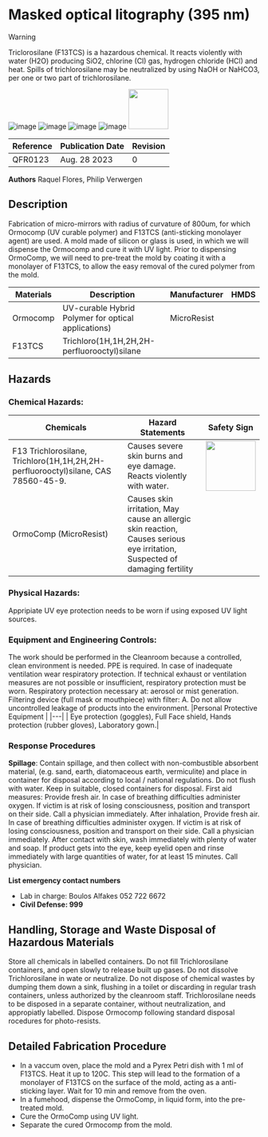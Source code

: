 # Masked optical litography (395 nm)
> [!WARNING]
> Triclorosilane (F13TCS) is a hazardous chemical. It reacts violently with water (H2O) producing SiO2, chlorine (Cl) gas, hydrogen chloride (HCl) and heat. Spills of trichlorosilane may be neutralized by using NaOH or NaHCO3, per one or two part of trichlorosilane.

![image](https://github.com/tii-qfoundry/SOP/assets/14344419/aabde309-ce50-4a38-96ea-d14960f12dff) ![image](https://github.com/tii-qfoundry/SOP/assets/14344419/5d1ecf5b-9614-4297-beb7-cc6cf63310fb)
![image](https://github.com/tii-qfoundry/SOP/assets/14344419/f06a5444-b751-4e2e-8c37-4f0f6753b0d6) ![image](https://github.com/tii-qfoundry/SOP/assets/14344419/b2310d8b-cfdb-4b34-bbc3-2c6f5ce9bcf7)
<img src ="https://github.com/tii-qfoundry/SOP/assets/14344419/7e58103a-1248-4cff-a929-7379130e0fb7" width=80>

| Reference | Publication Date | Revision |
|----|----|----|
|QFR0123 | Aug. 28 2023 | 0 |


**Authors**
Raquel Flores,
Philip Verwergen

##   Description
Fabrication of micro-mirrors with radius of curvature of 800um, for which Ormocomp (UV curable polymer) and 
F13TCS (anti-sticking monolayer agent) are used. A mold made of silicon or glass is used, in which we will 
dispense the Ormocomp and cure it with UV light. Prior to dispensing OrmoComp, we will need to pre-treat the 
mold by coating it with a monolayer of F13TCS, to allow the easy removal of the cured polymer from the mold. 

|Materials| Description | Manufacturer | HMDS|
|---|---|---|---|
|Ormocomp | UV-curable Hybrid Polymer for optical applications)| MicroResist | |
|F13TCS| Trichloro(1H,1H,2H,2H-perfluorooctyl)silane | | |

##   Hazards
### Chemical Hazards:
|Chemicals|**Hazard Statements**|Safety Sign|
|---|---|---|
| F13 Trichlorosilane, Trichloro(1H,1H,2H,2H-perfluorooctyl)silane, CAS 78560-45-9. | Causes severe skin burns and eye damage. Reacts violently with water. | <img src="https://github.com/tii-qfoundry/SOP/assets/14344419/59c6472e-11ec-4888-907a-a8a18f57b702" width=100> 
| OrmoComp (MicroResist) | Causes skin irritation, May cause an allergic skin reaction, Causes serious eye irritation, Suspected of damaging fertility | |

### Physical Hazards:
Appripiate UV eye protection needs to be worn if using exposed UV light sources.
### Equipment and Engineering Controls:
The work should be performed in the Cleanroom because a controlled, clean environment is needed. PPE is required. In case of inadequate ventilation wear respiratory protection. 
If technical exhaust or ventilation measures are not possible or insufficient, respiratory protection must be worn. Respiratory protection necessary at: aerosol or
mist generation. Filtering device (full mask or mouthpiece) with filter: A. Do not allow uncontrolled leakage of products into the environment.
|Personal Protective Equipment |
|---|
| Eye protection (goggles), Full Face shield, Hands protection (rubber gloves), Laboratory gown.|

### Response Procedures
**Spillage**: Contain spillage, and then collect with non-combustible absorbent material, (e.g. sand,
earth, diatomaceous earth, vermiculite) and place in container for disposal according to local /
national regulations. Do not flush with water. Keep in suitable, closed containers for disposal.
First aid measures: Provide fresh air. In case of breathing difficulties administer oxygen. If victim is at
risk of losing consciousness, position and transport on their side. Call a physician immediately. After
inhalation, Provide fresh air. In case of breathing difficulties administer oxygen. If victim is at risk of
losing consciousness, position and transport on their side. Call a physician immediately. After contact
with skin, wash immediately with plenty of water and soap. If product gets into the eye, keep eyelid
open and rinse immediately with large quantities of water, for at least 15 minutes. Call physician.

**List emergency contact numbers**
- Lab in charge: Boulos Alfakes 052 722 6672
- **Civil Defense: 999**

## Handling, Storage and Waste Disposal of Hazardous Materials
Store all chemicals in labelled containers. Do not fill Trichlorosilane containers, and open slowly to release built up gases. Do not dissolve Trichlorosilane in wate or neutralize.
Do not dispose of chemical wastes by dumping them down a sink, flushing in a toilet or discarding in regular trash containers, unless authorized by the cleanroom staff. 
Trichlorosilane needs to be disposed in a separate container, without neutralization, and appropiatly labelled.
Dispose Ormocomp following standard disposal rocedures for photo-resists.

## Detailed Fabrication Procedure
- In a vaccum oven, place the mold and a Pyrex Petri dish with 1 ml of F13TCS. Heat it up to
120C. This step will lead to the formation of a monolayer of F13TCS on the surface of the mold,
acting as a anti-sticking layer. Wait for 10 min and remove from the oven.
- In a fumehood, dispense the OrmoComp, in liquid form, into the pre-treated mold.
- Cure the OrmoComp using UV light.
- Separate the cured Ormocomp from the mold. 

